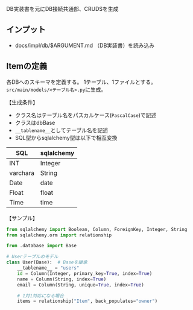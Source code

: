 DB実装書を元にDB接続共通部、CRUDSを生成

## インプット
- docs/impl/db/$ARGUMENT.md （DB実装書）を読み込み

## Itemの定義
各DBへのスキーマを定義する。
1テーブル、1ファイルとする。
`src/main/models/<テーブル名>.py`に生成。

【生成条件】
- クラス名はテーブル名をパスカルケース(`PascalCase`)で記述
- クラスはdbBase
- `__tablename__`としてテーブル名を記述
- SQL型からsqlalchemy型は以下で相互変換

| SQL | sqlalchemy |
| -- | -- |
| INT | Integer |
| varchara | String |
| Date | date |
| Float | float |
| Time | time |

【サンプル】
```python
from sqlalchemy import Boolean, Column, ForeignKey, Integer, String
from sqlalchemy.orm import relationship

from .database import Base

# Userテーブルのモデル
class User(Base):  # Baseを継承
    __tablename__ = "users"
    id = Column(Integer, primary_key=True, index=True)
    name = Column(String, index=True)
    email = Column(String, unique=True, index=True)

    # 1対1対応になる場合
    items = relationship("Item", back_populates="owner")
```


